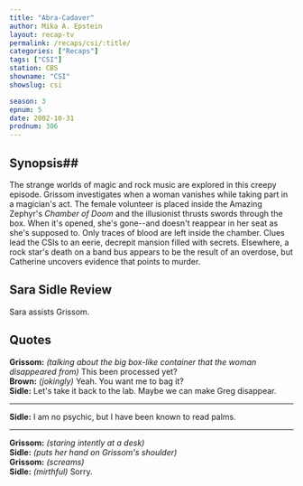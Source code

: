 ```yaml
---
title: "Abra-Cadaver"
author: Mika A. Epstein
layout: recap-tv
permalink: /recaps/csi/:title/
categories: ["Recaps"]
tags: ["CSI"]
station: CBS
showname: "CSI"
showslug: csi

season: 3
epnum: 5
date: 2002-10-31
prodnum: 306  
---
```


## Synopsis## 

The strange worlds of magic and rock music are explored in this creepy episode. Grissom investigates when a woman vanishes while taking part in a magician's act. The female volunteer is placed inside the Amazing Zephyr's _Chamber of Doom_ and the illusionist thrusts swords through the box. When it's opened, she's gone--and doesn't reappear in her seat as she's supposed to. Only traces of blood are left inside the chamber. Clues lead the CSIs to an eerie, decrepit mansion filled with secrets. Elsewhere, a rock star's death on a band bus appears to be the result of an overdose, but Catherine uncovers evidence that points to murder.

## Sara Sidle Review

Sara assists Grissom.

## Quotes

**Grissom:** _(talking about the big box-like container that the woman disappeared from)_ This been processed yet?  
**Brown:** _(jokingly)_ Yeah. You want me to bag it?  
**Sidle:** Let's take it back to the lab. Maybe we can make Greg disappear.  

- - -

**Sidle:** I am no psychic, but I have been known to read palms.

- - -

**Grissom:** _(staring intently at a desk)_  
**Sidle:** _(puts her hand on Grissom's shoulder)_  
**Grissom:** _(screams)_  
**Sidle:** _(mirthful)_ Sorry.

